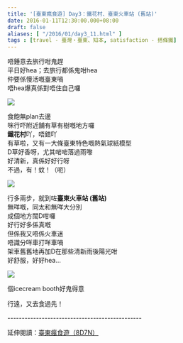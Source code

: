 ```yaml
---
title: '[臺東瘋食遊] Day3：鐵花村、臺東火車站 (舊站)'
date: 2016-01-11T12:30:00.000+08:00
draft: false
aliases: [ "/2016/01/day3_11.html" ]
tags : [travel - 臺灣・臺東、知本, satisfaction - 搭條鐵]
---
```


唔鍾意去旅行咁鬼趕  
平日好hea；去旅行都係鬼咁hea  
仲要係慢活嘅臺東喎  
唔hea爆真係對唔住自己囉  

![](/images/taitung3c1.jpg)

食飽無plan去邊  
咪行吓附近舖有草有樹嘅地方囉  
**鐵花村**吖，唔錯吖  
有草啦，又有一大條臺東特色嘅熱氣球紙模型  
D草好香呀，尤其啱啱落過雨嚟  
好清新，真係好好行呀  
不過，有！蚊！（呃）  

![](/images/taitung3c.jpg)

行多兩步，就到咗**臺東火車站 (舊站)**  
無咩嘅，同太和無咩大分別  
成個地方闊D咁囉  
好行好多係真嘅  
但係我又唔係火車迷  
唔識分咩車打咩車喎  
架車舊舊地再加D在那些清新雨後陽光咁  
好舒服，好好hea...  

![](/images/taitung3c2.jpg)

個icecream booth好鬼得意  
  
行遠，又去食過先！  
  
\-----------------------------------------------  
  
延伸閱讀：[臺東瘋食遊（8D7N）](https://hidie.net/taitung8d7n/)
